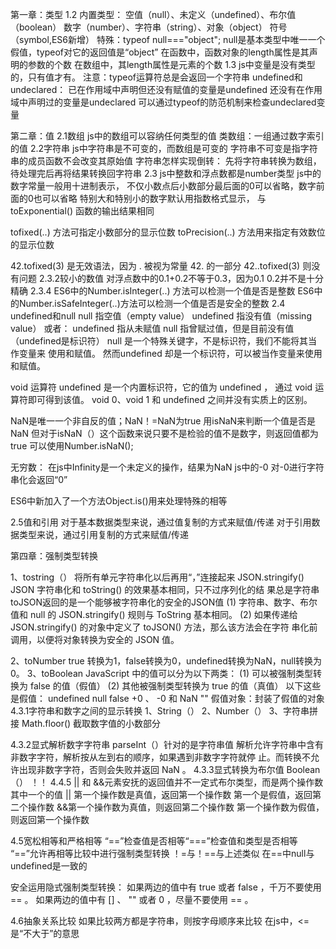 第一章：类型
1.2
内置类型：
空值（null）、未定义（undefined）、布尔值（boolean）
数字（number）、字符串（string）、对象（object）
符号（symbol,ES6新增）
特殊：typeof null==="object";
null是基本类型中唯一一个假值，typeof对它的返回值是“object”
在函数中，函数对象的length属性是其声明的参数的个数
在数组中，其length属性是元素的个数
1.3
js中变量是没有类型的，只有值才有。
注意：typeof运算符总是会返回一个字符串
undefined和undeclared：
已在作用域中声明但还没有赋值的变量是undefined
还没有在作用域中声明过的变量是undeclared
可以通过typeof的防范机制来检查undeclared变量


第二章：值
2.1数组
js中的数组可以容纳任何类型的值
类数组：一组通过数字索引的值
2.2字符串
js中字符串是不可变的，而数组是可变的
字符串不可变是指字符串的成员函数不会改变其原始值
字符串怎样实现倒转：
先将字符串转换为数组，待处理完后再将结果转换回字符串
2.3
js中整数和浮点数都是number类型
js中的数字常量一般用十进制表示，
不仅小数点后小数部分最后面的0可以省略，数字前面的0也可以省略
特别大和特别小的数字默认用指数格式显示，
与 toExponential() 函数的输出结果相同

tofixed(..) 方法可指定小数部分的显示位数
toPrecision(..) 方法用来指定有效数位的显示位数

42.tofixed(3) 是无效语法，因为 . 被视为常量 42. 的一部分
42..tofixed(3) 则没有问题
2.3.2较小的数值
对浮点数中的0.1+0.2不等于0.3，因为0.1 0.2并不是十分精确
2.3.4
ES6中的Number.isInteger(..) 方法可以检测一个值是否是整数
ES6中的Number.isSafeInteger(..)方法可以检测一个值是否是安全的整数
2.4
undefined和null
null 指空值（empty value）
undefined 指没有值（missing value）
或者：
undefined 指从未赋值
null 指曾赋过值，但是目前没有值
（undefined是标识符）
null 是一个特殊关键字，不是标识符，我们不能将其当作变量来
使用和赋值。
然而undefined 却是一个标识符，可以被当作变量来使用和赋值。

void 运算符
undefined 是一个内置标识符，它的值为 undefined ，
通过 void 运算符即可得到该值。
void 0、void 1 和 undefined 之间并没有实质上的区别。

NaN是唯一一个非自反的值；NaN！=NaN为true
用isNaN来判断一个值是否是NaN
但对于isNaN（）这个函数来说只要不是检验的值不是数字，则返回值都为true
可以使用Number.isNaN();

无穷数：
在js中Infinity是一个未定义的操作，结果为NaN
js中的-0
对-0进行字符串化会返回“0”

ES6中新加入了一个方法Object.is()用来处理特殊的相等

2.5值和引用
对于基本数据类型来说，通过值复制的方式来赋值/传递
对于引用数据类型来说，通过引用复制的方式来赋值/传递

第四章：强制类型转换

1、tostring（）
将所有单元字符串化以后再用“，”连接起来
JSON.stringify()
JSON 字符串化和 toString() 的效果基本相同，只不过序列化的结
果总是字符串
toJSON返回的是一个能够被字符串化的安全的JSON值
(1) 字符串、数字、布尔值和 null 的 JSON.stringify() 规则与 ToString 基本相同。
(2) 如果传递给 JSON.stringify() 的对象中定义了 toJSON() 方法，那么该方法会在字符
串化前调用，以便将对象转换为安全的 JSON 值。

2、toNumber
true 转换为1，false转换为0，undefined转换为NaN，null转换为0。
3、toBoolean
JavaScript 中的值可以分为以下两类：
(1) 可以被强制类型转换为 false 的值（假值）
(2) 其他被强制类型转换为 true 的值（真值）
以下这些是假值：
undefined
null
false
+0 、 -0 和 NaN
""
假值对象：封装了假值的对象
4.3.1字符串和数字之间的显示转换
1、String（）
2、Number（）
3、字符串拼接
Math.floor()
截取数字值的小数部分

4.3.2显式解析数字字符串
parseInt（）针对的是字符串值
解析允许字符串中含有非数字字符，解析按从左到右的顺序，如果遇到非数字字符就停
止。而转换不允许出现非数字字符，否则会失败并返回 NaN 。
4.3.3显式转换为布尔值
Boolean（）
！！
4.4.5
|| 和 &&元素安抚的返回值并不一定式布尔类型，而是两个操作数
其中一个的值
|| 第一个操作数是真值，返回第一个操作数
第一个是假值，返回第二个操作数
&&第一个操作数为真值，则返回第二个操作数
第一个操作数为假值，则返回第一个操作数

4.5宽松相等和严格相等
“==”检查值是否相等“===”检查值和类型是否相等
“==”允许再相等比较中进行强制类型转换
！=与！==与上述类似
在==中null与undefined是一致的

安全运用隐式强制类型转换：
如果两边的值中有 true 或者 false ，千万不要使用 == 。
如果两边的值中有 [] 、 "" 或者 0 ，尽量不要使用 == 。

4.6抽象关系比较
如果比较两方都是字符串，则按字母顺序来比较
在js中，<=是“不大于”的意思




